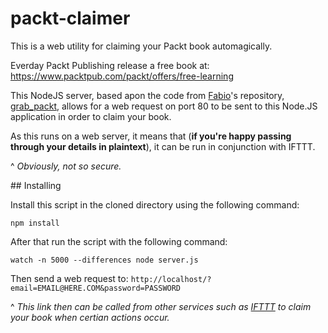 # packt-claimer
This is a web utility for claiming your Packt book automagically.

Everday Packt Publishing release a free book at: https://www.packtpub.com/packt/offers/free-learning

This NodeJS server, based apon the code from [Fabio](https://github.com/draconar/)'s repository, [grab_packt](https://github.com/draconar/grab_packt/), allows for a web request on port 80 to be sent to this Node.JS application in order to claim your book.

As this runs on a web server, it means that (<b>if you're happy passing through your details in plaintext</b>), it can be run in conjunction with IFTTT.

^ <i>Obviously, not so secure.</i>

## Installing

Install this script in the cloned directory using the following command:

    npm install

After that run the script with the following command:

    watch -n 5000 --differences node server.js
    
Then send a web request to: `http://localhost/?email=EMAIL@HERE.COM&password=PASSWORD`

^ <i>This link then can be called from other services such as [IFTTT](https://ifttt.com/channels/maker/actions/1600703425-make-a-web-request) to claim your book when certian actions occur.</i>